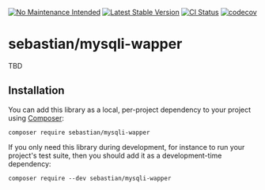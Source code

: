 [![No Maintenance Intended](https://unmaintained.tech/badge.svg)](https://unmaintained.tech/)
[![Latest Stable Version](https://poser.pugx.org/sebastian/mysqli-wrapper/v/stable.png)](https://packagist.org/packages/sebastian/mysqli-wapper)
[![CI Status](https://github.com/sebastianbergmann/mysqli-wapper/workflows/CI/badge.svg)](https://github.com/sebastianbergmann/mysqli-wapper/actions)
[![codecov](https://codecov.io/gh/sebastianbergmann/mysqli-wapper/branch/main/graph/badge.svg)](https://codecov.io/gh/sebastianbergmann/mysqli-wapper)

# sebastian/mysqli-wapper

TBD

## Installation

You can add this library as a local, per-project dependency to your project using [Composer](https://getcomposer.org/):

```
composer require sebastian/mysqli-wapper
```

If you only need this library during development, for instance to run your project's test suite, then you should add it as a development-time dependency:

```
composer require --dev sebastian/mysqli-wapper
```

